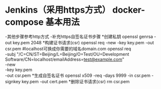 # Jenkins（采用https方式） docker-compose 基本用法

-其他步骤参考http方式
-补充https自签名证书步骤
*创建私钥
openssl genrsa -out key.pem 2048
*构建证书请求(csr)
openssl req -new -key key.pem -out csr.pem
#localhost可换成你需要的域名domain.com
openssl req \
    -subj "/C=CN/ST=Beijing/L=Beijing/O=Test/OU=Development Software/CN=localhost/emailAddress=test@example.com" \
    -new \
    -key key.pem \
    -out csr.pem
*生成自签名证书
openssl x509 -req -days 9999 -in csr.pem -signkey key.pem -out cert.pem
*删除证书请求(csr)
rm csr.pem

